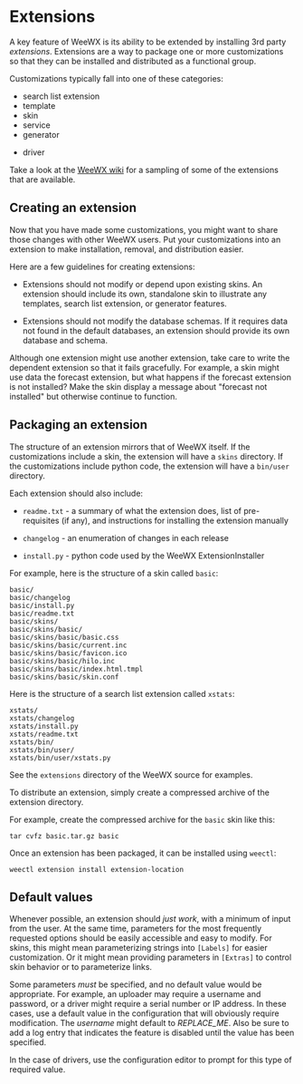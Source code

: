 # Extensions

A key feature of WeeWX is its ability to be extended by installing 3rd
party *extensions*. Extensions are a way to package one or more
customizations so that they can be installed and distributed as a functional
group.

Customizations typically fall into one of these categories:

* search list extension
* template
* skin
* service
* generator
-   driver

Take a look at the [WeeWX wiki](https://github.com/weewx/weewx/wiki) for
a sampling of some of the extensions that are available.

## Creating an extension

Now that you have made some customizations, you might want to share
those changes with other WeeWX users. Put your customizations into an
extension to make installation, removal, and distribution easier.

Here are a few guidelines for creating extensions:

* Extensions should not modify or depend upon existing skins. An
extension should include its own, standalone skin to illustrate any
templates, search list extension, or generator features.

* Extensions should not modify the database schemas. If it requires
data not found in the default databases, an extension should provide
its own database and schema.

Although one extension might use another extension, take care to write
the dependent extension so that it fails gracefully. For example, a skin
might use data the forecast extension, but what happens if the forecast
extension is not installed? Make the skin display a message about
"forecast not installed" but otherwise continue to function.

## Packaging an extension

The structure of an extension mirrors that of WeeWX itself. If the
customizations include a skin, the extension will have a `skins`
directory. If the customizations include python code, the extension will
have a `bin/user` directory.

Each extension should also include:

* `readme.txt` - a summary of what the extension does, list of pre-requisites
(if any), and instructions for installing the extension manually

* `changelog` - an enumeration of changes in each release

* `install.py` - python code used by the WeeWX ExtensionInstaller

For example, here is the structure of a skin called `basic`:

```
basic/
basic/changelog
basic/install.py
basic/readme.txt
basic/skins/
basic/skins/basic/
basic/skins/basic/basic.css
basic/skins/basic/current.inc
basic/skins/basic/favicon.ico
basic/skins/basic/hilo.inc
basic/skins/basic/index.html.tmpl
basic/skins/basic/skin.conf
```

Here is the structure of a search list extension called `xstats`:

```
xstats/
xstats/changelog
xstats/install.py
xstats/readme.txt
xstats/bin/
xstats/bin/user/
xstats/bin/user/xstats.py
```

See the `extensions` directory of the WeeWX source for examples.

To distribute an extension, simply create a compressed archive of the
extension directory.

For example, create the compressed archive for the `basic` skin
like this:

    tar cvfz basic.tar.gz basic

Once an extension has been packaged, it can be installed using `weectl`:

    weectl extension install extension-location

## Default values

Whenever possible, an extension should *just work*, with a minimum of
input from the user. At the same time, parameters for the most
frequently requested options should be easily accessible and easy to
modify. For skins, this might mean parameterizing strings into
`[Labels]` for easier customization. Or it might mean providing
parameters in `[Extras]` to control skin behavior or to
parameterize links.

Some parameters *must* be specified, and no default value would be
appropriate. For example, an uploader may require a username and
password, or a driver might require a serial number or IP address. In
these cases, use a default value in the configuration that will
obviously require modification. The *username* might default to
*REPLACE_ME*. Also be sure to add a log entry that indicates the feature
is disabled until the value has been specified.

In the case of drivers, use the configuration editor to prompt for this
type of required value.
